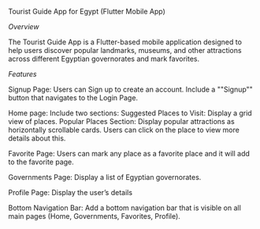 Tourist Guide App for Egypt (Flutter Mobile App)

*Overview*

The Tourist Guide App is a Flutter-based mobile application designed to help users discover popular landmarks, museums, and other attractions across different Egyptian governorates and mark favorites.



*Features*

Signup Page:
Users can Sign up to create an account.
Include a ""Signup"" button that navigates to the Login Page.

Home page:
Include two sections:
Suggested Places to Visit: Display a grid view of places.
Popular Places Section: Display popular attractions as horizontally scrollable cards.
Users can click on the place to view more details about this.

Favorite Page:
Users can mark any place as a favorite place and it will add to the favorite page.

Governments Page:
Display a list of Egyptian governorates.

Profile Page:
Display the user’s details

Bottom Navigation Bar:
Add a bottom navigation bar that is visible on all main pages (Home, Governments, Favorites, Profile).
